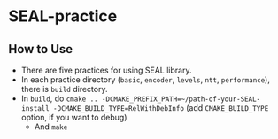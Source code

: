 # SEAL-practice

## How to Use
- There are five practices for using SEAL library.
- In each practice directory (`basic`, `encoder`, `levels`, `ntt`, `performance`), there is `build` directory.
- In `build`, do `cmake .. -DCMAKE_PREFIX_PATH=~/path-of-your-SEAL-install -DCMAKE_BUILD_TYPE=RelWithDebInfo` (add `CMAKE_BUILD_TYPE` option, if you want to debug)
  - And `make`
